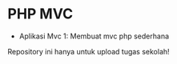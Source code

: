 # PHP MVC
- Aplikasi Mvc 1: Membuat mvc php sederhana

Repository ini hanya untuk upload tugas sekolah!
